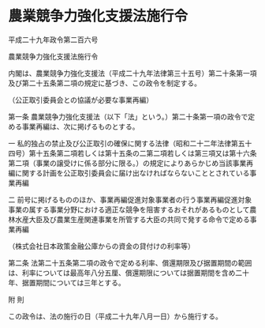 # 農業競争力強化支援法施行令

平成二十九年政令第二百六号

農業競争力強化支援法施行令

内閣は、農業競争力強化支援法（平成二十九年法律第三十五号）第二十条第一項及び第二十五条第二項の規定に基づき、この政令を制定する。

（公正取引委員会との協議が必要な事業再編）

第一条 農業競争力強化支援法（以下「法」という。）第二十条第一項の政令で定める事業再編は、次に掲げるものとする。

一 私的独占の禁止及び公正取引の確保に関する法律（昭和二十二年法律第五十四号）第十五条第二項若しくは第十五条の二第二項若しくは第三項又は第十六条第二項（事業の譲受けに係る部分に限る。）の規定によりあらかじめ当該事業再編に関する計画を公正取引委員会に届け出なければならないこととされている事業再編

二 前号に掲げるもののほか、事業再編促進対象事業者の行う事業再編促進対象事業の属する事業分野における適正な競争を阻害するおそれがあるものとして農林水産大臣及び農業生産関連事業を所管する大臣の共同で発する命令で定める事業再編

（株式会社日本政策金融公庫からの資金の貸付けの利率等）

第二条 法第二十五条第二項の政令で定める利率、償還期限及び据置期間の範囲は、利率については最高年八分五厘、償還期限については据置期間を含め二十年、据置期間については三年とする。

附 則

この政令は、法の施行の日（平成二十九年八月一日）から施行する。

